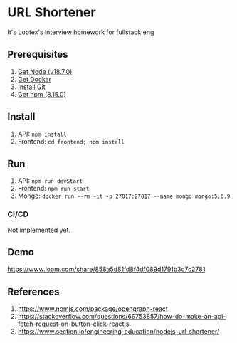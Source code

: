 # URL Shortener

It's Lootex's interview homework for fullstack eng

## Prerequisites

1. [Get Node (v18.7.0)](https://nodejs.org/zh-tw/download/)
2. [Get Docker](https://docs.docker.com/get-docker/)
3. [Install Git](https://git-scm.com/book/zh-tw/v2/%E9%96%8B%E5%A7%8B-Git-%E5%AE%89%E8%A3%9D%E6%95%99%E5%AD%B8)
4. [Get npm (8.15.0)](https://www.npmjs.com/get-npm)

## Install

1. API: `npm install`
2. Frontend: `cd frontend; npm install`
## Run

1. API: `npm run devStart`
2. Frontend: `npm run start`
3. Mongo: `docker run --rm -it -p 27017:27017 --name mongo mongo:5.0.9 `
### CI/CD

Not implemented yet.

## Demo

https://www.loom.com/share/858a5d81fd8f4df089d1791b3c7c2781

## References

1. https://www.npmjs.com/package/opengraph-react
2. https://stackoverflow.com/questions/69753857/how-do-make-an-api-fetch-request-on-button-click-reactjs
3. https://www.section.io/engineering-education/nodejs-url-shortener/